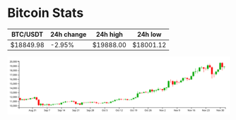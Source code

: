 # Bitcoin Stats

BTC/USDT|24h change|24h high|24h low|
|---|---|---|---|
|$18849.98|-2.95%|$19888.00|$18001.12|

<img src="./chart.svg">

